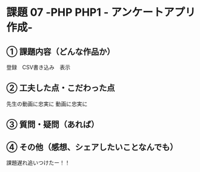 # 課題 07 -PHP  PHP1 - アンケートアプリ作成-

## ① 課題内容（どんな作品か）

登録　CSV書き込み　表示

## ② 工夫した点・こだわった点
先生の動画に忠実に
動画に忠実に
## ③ 質問・疑問（あれば）



## ④ その他（感想、シェアしたいことなんでも）
課題遅れ追いつけたー！！
